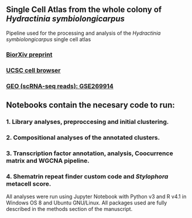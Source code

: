 ## Single Cell Atlas from the whole colony of *Hydractinia symbiolongicarpus*
Pipeline used for the processing and analysis of the *Hydractinia symbiolongicarpus* single cell atlas

### [BiorXiv preprint](https://www.biorxiv.org/content/10.1101/2024.06.18.599157v2)

### [UCSC cell browser](https://cells.ucsc.edu/?ds=hydractinia)
   
### [GEO (scRNA-seq reads): GSE269914](https://www.ncbi.nlm.nih.gov/geo/query/acc.cgi?acc=GSE269914)

## Notebooks contain the necesary code to run: 

### 1. Library analyses, preproccesing and initial clustering. 
### 2. Compositional analyses of the annotated clusters.
### 3. Transcription factor annotation, analysis, Coocurrence matrix and WGCNA pipeline.
### 4. Shematrin repeat finder custom code and *Stylophora* metacell score. 

All analyses were run using Jupyter Notebook with Python v3 and R v4.1 in Windows OS 8 and Ubuntu GNU/Linux. All packages used are fully described in the methods section of the manuscript. 
